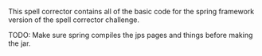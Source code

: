 This spell corrector contains all of the basic code for the spring framework version of the spell corrector challenge.

TODO: Make sure spring compiles the jps pages and things before making the jar.